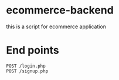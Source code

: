 # ecommerce-backend
this is a script for ecommerce application


# End points
```
POST /login.php
POST /signup.php
```
